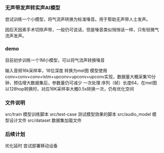 ### 无声带发声转实声AI模型 

尝试训练一个小模型，将气流声转换为标准嗓音。用于帮助无声带人士发声。

因后天因素手术切除声带，一般仍可说话，但是嗓音类似悄悄话一样，只有轻微气流声发声。

### demo
目前初步训练一个1M小模型，可以将气流声转换嗓音

输入音频16k采样率，16位深度
转换为mel图
模型使用conv+conv+conv+lstm+upconv+upconv+upconv实现，数据量大概采集10分钟，预估增大数据集后，参数量仍可减少
一次处理 序列（帧）长度64，在mel图以128hop转换时，对应16K采样率大概0.5s转换一次，仍有优化空间

### 文件说明

src/train 模型训练脚本
src/test-case 测试模型效果的脚本
src/audio_model 模型设计文件
src/dataset 数据集加载文件


### 后续计划

优化延时
尝试部署移动设备

